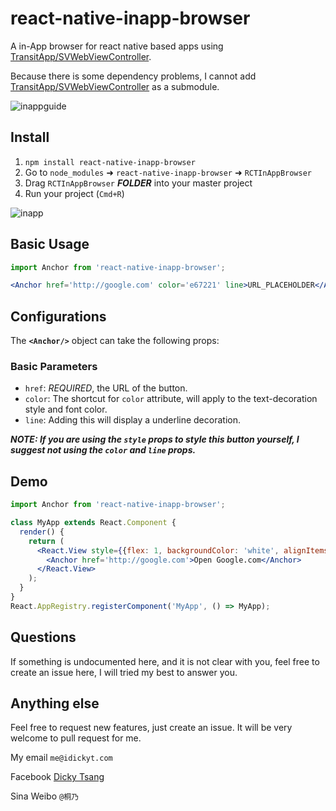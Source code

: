 # react-native-inapp-browser
A in-App browser for react native based apps using [TransitApp/SVWebViewController](https://github.com/TransitApp/SVWebViewController).

Because there is some dependency problems, I cannot add [TransitApp/SVWebViewController](https://github.com/TransitApp/SVWebViewController) as a submodule.

![inappguide](https://cloud.githubusercontent.com/assets/4535844/11191829/fde22b94-8c73-11e5-9caa-01ea11434016.gif)

## Install
1. `npm install react-native-inapp-browser`
2. Go to `node_modules` ➜ `react-native-inapp-browser` ➜ `RCTInAppBrowser`
3. Drag `RCTInAppBrowser` ___***FOLDER***___ into your master project
4. Run your project (`Cmd+R`)

![inapp](https://cloud.githubusercontent.com/assets/4535844/11191714/0a59c982-8c73-11e5-9507-ea03121502f3.gif)

## Basic Usage
```jsx
import Anchor from 'react-native-inapp-browser';

<Anchor href='http://google.com' color='e67221' line>URL_PLACEHOLDER</Anchor>
```

## Configurations
The **`<Anchor/>`** object can take the following props:

### Basic Parameters
- `href`: *REQUIRED*, the URL of the button.
- `color`: The shortcut for `color` attribute, will apply to the text-decoration style and font color.
- `line`: Adding this will display a underline decoration.

___NOTE: If you are using the `style` props to style this button yourself, I suggest not using the `color` and `line` props.___

## Demo
```jsx
import Anchor from 'react-native-inapp-browser';

class MyApp extends React.Component {
  render() {
    return (
      <React.View style={{flex: 1, backgroundColor: 'white', alignItems: 'center', justifyContent: 'center'}}>
        <Anchor href='http://google.com'>Open Google.com</Anchor>
      </React.View>
    );
  }
}
React.AppRegistry.registerComponent('MyApp', () => MyApp);
```

## Questions
If something is undocumented here, and it is not clear with you, feel free to create an issue here, I will tried my best to answer you.

## Anything else
Feel free to request new features, just create an issue.
It will be very welcome to pull request for me.

My email ```me@idickyt.com```

Facebook [Dicky Tsang](https://www.facebook.com/idickytsang)

Sina Weibo ```@桐乃```
